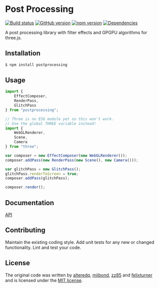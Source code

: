 # Post Processing 
[![Build status](https://travis-ci.org/vanruesc/postprocessing.svg?branch=master)](https://travis-ci.org/vanruesc/postprocessing) 
[![GitHub version](https://badge.fury.io/gh/vanruesc%2Fpostprocessing.svg)](http://badge.fury.io/gh/vanruesc%2Fpostprocessing) 
[![npm version](https://badge.fury.io/js/postprocessing.svg)](http://badge.fury.io/js/postprocessing) 
[![Dependencies](https://david-dm.org/vanruesc/postprocessing.svg?branch=master)](https://david-dm.org/vanruesc/postprocessing)

A post processing library with filter effects and GPGPU algorithms for three.js. 


## Installation

```sh
$ npm install postprocessing
``` 


## Usage

```javascript
import {
	EffectComposer,
	RenderPass,
	GlitchPass
} from "postprocessing";

// Three is no ES6 module yet so this won't work.
// Use the global THREE variable instead!
import {
	WebGLRenderer,
	Scene,
	Camera
} from "three";

var composer = new EffectComposer(new WebGLRenderer());
composer.addPass(new RenderPass(new Scene(), new Camera()));

var glitchPass = new GlitchPass();
glitchPass.renderToScreen = true;
composer.addPass(glitchPass);

composer.render();
```


## Documentation
[API](http://vanruesc.github.io/postprocessing/docs)


## Contributing
Maintain the existing coding style. Add unit tests for any new or changed functionality. Lint and test your code.


## License
The original code was written by [alteredq](http://alteredqualia.com), 
[miibond](https://github.com/MiiBond), [zz85](https://github.com/zz85) and 
[felixturner](http://airtight.cc/) 
and is licensed under the [MIT license](https://github.com/vanruesc/postprocessing/blob/master/LICENSE).  
